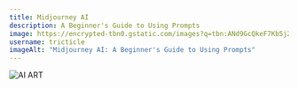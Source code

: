 ```yaml
---
title: Midjourney AI
description: A Beginner's Guide to Using Prompts
image: https://encrypted-tbn0.gstatic.com/images?q=tbn:ANd9GcQkeF7Kb5j2mOh09Y0PjOJsOu8wOFS04AO6QQ&usqp=CAU
username: tricticle
imageAlt: "Midjourney AI: A Beginner's Guide to Using Prompts"
---
```

![AI ART](https://wallpaperaccess.com/full/8495957.png "Midjourney AI")
